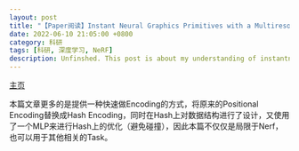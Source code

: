 ```yaml
---
layout: post
title: "【Paper阅读】Instant Neural Graphics Primitives with a Multiresolution Hash Encoding"
date: 2022-06-10 21:05:00 +0800
category: 科研
tags: [科研, 深度学习, NeRF]
description: Unfinshed. This post is about my understanding of instantngp.
---
```


[主页](https://nvlabs.github.io/instant-ngp/)

本篇文章更多的是提供一种快速做Encoding的方式，将原来的Positional Encoding替换成Hash Encoding，同时在Hash上对数据结构进行了设计，又使用了一个MLP来进行Hash上的优化（避免碰撞），因此本篇不仅仅是局限于Nerf，也可以用于其他相关的Task。